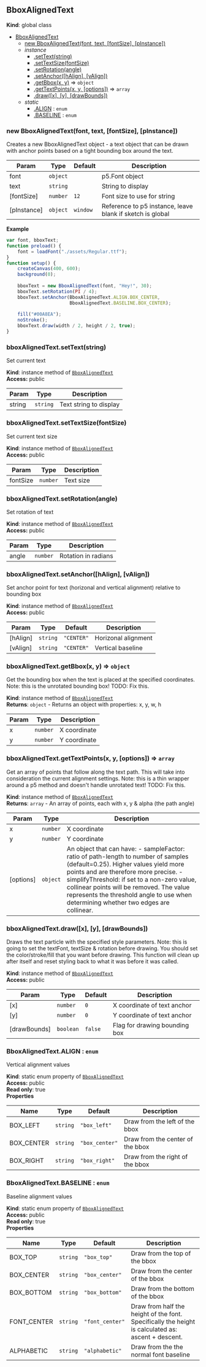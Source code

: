 <a name="BboxAlignedText"></a>

## BboxAlignedText
**Kind**: global class  

* [BboxAlignedText](#BboxAlignedText)
    * [new BboxAlignedText(font, text, [fontSize], [pInstance])](#new_BboxAlignedText_new)
    * _instance_
        * [.setText(string)](#BboxAlignedText+setText)
        * [.setTextSize(fontSize)](#BboxAlignedText+setTextSize)
        * [.setRotation(angle)](#BboxAlignedText+setRotation)
        * [.setAnchor([hAlign], [vAlign])](#BboxAlignedText+setAnchor)
        * [.getBbox(x, y)](#BboxAlignedText+getBbox) ⇒ <code>object</code>
        * [.getTextPoints(x, y, [options])](#BboxAlignedText+getTextPoints) ⇒ <code>array</code>
        * [.draw([x], [y], [drawBounds])](#BboxAlignedText+draw)
    * _static_
        * [.ALIGN](#BboxAlignedText.ALIGN) : <code>enum</code>
        * [.BASELINE](#BboxAlignedText.BASELINE) : <code>enum</code>

<a name="new_BboxAlignedText_new"></a>

### new BboxAlignedText(font, text, [fontSize], [pInstance])
Creates a new BboxAlignedText object - a text object that can be drawn withanchor points based on a tight bounding box around the text.


| Param | Type | Default | Description |
| --- | --- | --- | --- |
| font | <code>object</code> |  | p5.Font object |
| text | <code>string</code> |  | String to display |
| [fontSize] | <code>number</code> | <code>12</code> | Font size to use for string |
| [pInstance] | <code>object</code> | <code>window</code> | Reference to p5 instance, leave blank if                                    sketch is global |

**Example**  
```js
var font, bboxText;function preload() {    font = loadFont("./assets/Regular.ttf");}function setup() {    createCanvas(400, 600);    background(0);        bboxText = new BboxAlignedText(font, "Hey!", 30);        bboxText.setRotation(PI / 4);    bboxText.setAnchor(BboxAlignedText.ALIGN.BOX_CENTER,                        BboxAlignedText.BASELINE.BOX_CENTER);        fill("#00A8EA");    noStroke();    bboxText.draw(width / 2, height / 2, true);}
```
<a name="BboxAlignedText+setText"></a>

### bboxAlignedText.setText(string)
Set current text

**Kind**: instance method of <code>[BboxAlignedText](#BboxAlignedText)</code>  
**Access:** public  

| Param | Type | Description |
| --- | --- | --- |
| string | <code>string</code> | Text string to display |

<a name="BboxAlignedText+setTextSize"></a>

### bboxAlignedText.setTextSize(fontSize)
Set current text size

**Kind**: instance method of <code>[BboxAlignedText](#BboxAlignedText)</code>  
**Access:** public  

| Param | Type | Description |
| --- | --- | --- |
| fontSize | <code>number</code> | Text size |

<a name="BboxAlignedText+setRotation"></a>

### bboxAlignedText.setRotation(angle)
Set rotation of text

**Kind**: instance method of <code>[BboxAlignedText](#BboxAlignedText)</code>  
**Access:** public  

| Param | Type | Description |
| --- | --- | --- |
| angle | <code>number</code> | Rotation in radians |

<a name="BboxAlignedText+setAnchor"></a>

### bboxAlignedText.setAnchor([hAlign], [vAlign])
Set anchor point for text (horizonal and vertical alignment) relative tobounding box

**Kind**: instance method of <code>[BboxAlignedText](#BboxAlignedText)</code>  
**Access:** public  

| Param | Type | Default | Description |
| --- | --- | --- | --- |
| [hAlign] | <code>string</code> | <code>&quot;CENTER&quot;</code> | Horizonal alignment |
| [vAlign] | <code>string</code> | <code>&quot;CENTER&quot;</code> | Vertical baseline |

<a name="BboxAlignedText+getBbox"></a>

### bboxAlignedText.getBbox(x, y) ⇒ <code>object</code>
Get the bounding box when the text is placed at the specified coordinates.Note: this is the unrotated bounding box! TODO: Fix this.

**Kind**: instance method of <code>[BboxAlignedText](#BboxAlignedText)</code>  
**Returns**: <code>object</code> - Returns an object with properties: x, y, w, h  

| Param | Type | Description |
| --- | --- | --- |
| x | <code>number</code> | X coordinate |
| y | <code>number</code> | Y coordinate |

<a name="BboxAlignedText+getTextPoints"></a>

### bboxAlignedText.getTextPoints(x, y, [options]) ⇒ <code>array</code>
Get an array of points that follow along the text path. This will take intoconsideration the current alignment settings.Note: this is a thin wrapper around a p5 method and doesn't handle unrotatedtext! TODO: Fix this.

**Kind**: instance method of <code>[BboxAlignedText](#BboxAlignedText)</code>  
**Returns**: <code>array</code> - An array of points, each with x, y & alpha (the path angle)  

| Param | Type | Description |
| --- | --- | --- |
| x | <code>number</code> | X coordinate |
| y | <code>number</code> | Y coordinate |
| [options] | <code>object</code> | An object that can have:                            - sampleFactor: ratio of path-length to number of                              samples (default=0.25). Higher values yield more                              points and are therefore more precise.                             - simplifyThreshold: if set to a non-zero value,                              collinear points will be removed. The value                               represents the threshold angle to use when                              determining whether two edges are collinear. |

<a name="BboxAlignedText+draw"></a>

### bboxAlignedText.draw([x], [y], [drawBounds])
Draws the text particle with the specified style parameters. Note: this isgoing to set the textFont, textSize & rotation before drawing. You should setthe color/stroke/fill that you want before drawing. This function will cleanup after itself and reset styling back to what it was before it was called.

**Kind**: instance method of <code>[BboxAlignedText](#BboxAlignedText)</code>  
**Access:** public  

| Param | Type | Default | Description |
| --- | --- | --- | --- |
| [x] | <code>number</code> | <code>0</code> | X coordinate of text anchor |
| [y] | <code>number</code> | <code>0</code> | Y coordinate of text anchor |
| [drawBounds] | <code>boolean</code> | <code>false</code> | Flag for drawing bounding box |

<a name="BboxAlignedText.ALIGN"></a>

### BboxAlignedText.ALIGN : <code>enum</code>
Vertical alignment values

**Kind**: static enum property of <code>[BboxAlignedText](#BboxAlignedText)</code>  
**Access:** public  
**Read only**: true  
**Properties**

| Name | Type | Default | Description |
| --- | --- | --- | --- |
| BOX_LEFT | <code>string</code> | <code>&quot;box_left&quot;</code> | Draw from the left of the bbox |
| BOX_CENTER | <code>string</code> | <code>&quot;box_center&quot;</code> | Draw from the center of the bbox |
| BOX_RIGHT | <code>string</code> | <code>&quot;box_right&quot;</code> | Draw from the right of the bbox |

<a name="BboxAlignedText.BASELINE"></a>

### BboxAlignedText.BASELINE : <code>enum</code>
Baseline alignment values

**Kind**: static enum property of <code>[BboxAlignedText](#BboxAlignedText)</code>  
**Access:** public  
**Read only**: true  
**Properties**

| Name | Type | Default | Description |
| --- | --- | --- | --- |
| BOX_TOP | <code>string</code> | <code>&quot;box_top&quot;</code> | Draw from the top of the bbox |
| BOX_CENTER | <code>string</code> | <code>&quot;box_center&quot;</code> | Draw from the center of the bbox |
| BOX_BOTTOM | <code>string</code> | <code>&quot;box_bottom&quot;</code> | Draw from the bottom of the bbox |
| FONT_CENTER | <code>string</code> | <code>&quot;font_center&quot;</code> | Draw from half the height of the font. Specifically the height is calculated as: ascent + descent. |
| ALPHABETIC | <code>string</code> | <code>&quot;alphabetic&quot;</code> | Draw from the the normal font baseline |

